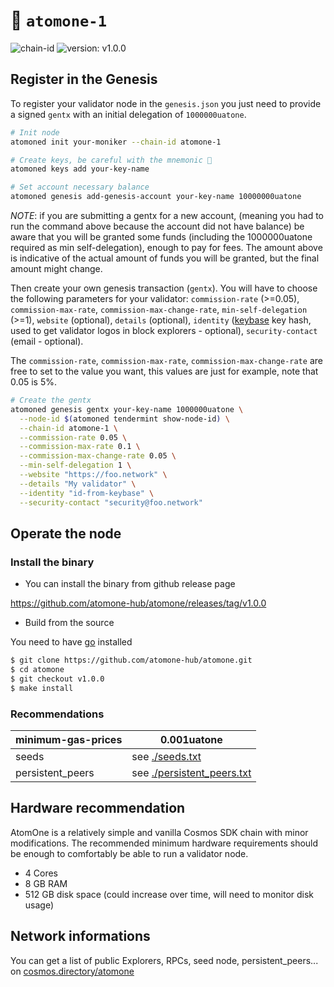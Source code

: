 # 🔗 `atomone-1`

![chain-id](https://img.shields.io/badge/chain%20id-atomone--1-blue?style=for-the-badge)
![version: v1.0.0](https://img.shields.io/badge/version-v1.0.0-green?style=for-the-badge)
<!-- ![genesis-time](https://img.shields.io/badge/%E2%8F%B0%20genesis%20time-2024--02--27T13%3A00%3A00Z-red?style=for-the-badge) -->


## Register in the Genesis

To register your validator node in the `genesis.json` you just need to provide a signed `gentx` with an initial delegation of `1000000uatone`.

```sh
# Init node
atomoned init your-moniker --chain-id atomone-1

# Create keys, be careful with the mnemonic 👀
atomoned keys add your-key-name

# Set account necessary balance
atomoned genesis add-genesis-account your-key-name 10000000uatone
```
*NOTE*: if you are submitting a gentx for a new account, (meaning you had to run the command above because the account did not have balance) be aware that you will be granted some funds (including the 1000000uatone required as min self-delegation), enough to pay for fees. The amount above is indicative of the actual amount of funds you will be granted, but the final amount might change.

Then create your own genesis transaction (`gentx`). You will have to choose the following parameters for your validator: `commission-rate` (>=0.05), `commission-max-rate`, `commission-max-change-rate`, `min-self-delegation` (>=1), `website` (optional), `details` (optional), `identity` ([keybase](https://keybase.io) key hash, used to get validator logos in block explorers - optional), `security-contact` (email - optional).

The `commission-rate`, `commission-max-rate`, `commission-max-change-rate` are free to set to the value you want, this values are just for example, note that 0.05 is 5%.

```sh
# Create the gentx
atomoned genesis gentx your-key-name 1000000uatone \
  --node-id $(atomoned tendermint show-node-id) \
  --chain-id atomone-1 \
  --commission-rate 0.05 \
  --commission-max-rate 0.1 \
  --commission-max-change-rate 0.05 \
  --min-self-delegation 1 \
  --website "https://foo.network" \
  --details "My validator" \
  --identity "id-from-keybase" \
  --security-contact "security@foo.network"
```

## Operate the node 

### Install the binary

- You can install the binary from github release page

https://github.com/atomone-hub/atomone/releases/tag/v1.0.0

- Build from the source

You need to have [go](https://go.dev/doc/install) installed

```sh
$ git clone https://github.com/atomone-hub/atomone.git
$ cd atomone
$ git checkout v1.0.0
$ make install
```

### Recommendations

| minimum-gas-prices | 0.001uatone                                         |
|--------------------|------------------------------------------------------|
| seeds              | see [./seeds.txt](./seeds.txt)                       |
| persistent_peers   | see [./persistent_peers.txt](./persistent_peers.txt) |


## Hardware recommendation

AtomOne is a relatively simple and vanilla Cosmos SDK chain with minor modifications. The recommended minimum hardware requirements should be enough to comfortably be able to run a validator node.

- 4 Cores
- 8 GB RAM
- 512 GB disk space (could increase over time, will need to monitor disk usage)


## Network informations

You can get a list of public Explorers, RPCs, seed node, persistent_peers... on [cosmos.directory/atomone](https://cosmos.directory/atomone)
